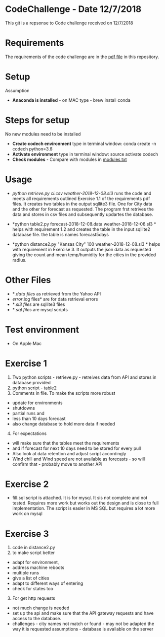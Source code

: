 # CodeChallenge - Date 12/7/2018
This git is a repsonse to Code challenge received on 12/7/2018

# Requirements
The requirements of the code challenge are in the [pdf file](https://github.com/Ever-Flows/CodeChallenge/blob/master/Automation%20Code%20Challenge%20ver%205%5B2%5D.pdf) in this repository. 

# Setup
Assumption 
* **Anaconda is installed** - on MAC type - brew install conda

# Steps for setup
No new modules need to be installed
* **Create codech environment** type in terminal window: conda create -n codech python=3.6
* **Activate environment** type in terminal window: source activate codech
* **Check modules** - Compare with modules in [modules.txt](https://github.com/Ever-Flows/CodeChallenge/blob/master/modules.txt)

# Usage
* *python retrieve.py ci.csv weather-2018-12-08.sl3* runs the code and meets all requirements outlined Exercise 1.1 of  the requirements pdf files. It creates two tables in the output sqllite3 file. One for City data and the other for forecast as requested. The program frst retrives the data and stores in csv files and subsequently updartes the database.

* *python table2.py forecast-2018-12-08.data weather-2018-12-08.sl3 * helps with requirement 1.2 and creates the table in the input sqllite2 database file. the table is names forecast5days

* *python distance2.py "Kansas City" 100 weather-2018-12-08.sl3 * helps with requirement in Exercise 3. It outputs the json data as requested giving the count and mean temp/humidity for the cities in the provided radius.



# Other Files
* **.data files* as retrieved from the Yahoo API
* *error*.log files* are for data retrieval errors
* **.sl3 files* are sqllite3 files
* **.sql files* are mysql scripts

# Test environment
* On Apple Mac

# Exercise 1

1. Two python scripts - retrieve.py - retreives data from API and stores in database provided 
2. python script - table2
3. Comments in file. To make the scripts more robust
*  update for environments
* shutdowns
* partial runs and 
* less than 10 days forecast
* also change database to hold more data if needed
4. For expectations 
* will make sure that the tables meet the requirements 
* and if forecast for next 10 days need to be stored for every pull
* Also look at data retention and adjust script accordingly
* Wind chill and Wind speed are not available as forecasts - so will confirm that - probably move to another API


# Exercise 2
* fill.sql script is attached. It is for mysql. It sis not complete and not tested. Requires more work but works out the design and is close to full implementation. The script is easier in MS SQL but requires a lot more work on mysql




# Exercise 3

1. code in distance2.py
2. to make script better
* adapt for environment, 
* address machine reboots
* multiple runs
* give a list of cities
* adapt to different ways of entering
* check for states too
3. For get http requests 
* not much change is needed 
* set up the api and make sure that the API gateway requests and have access to the database. 
* challenges - city names not match or found - may not be adapted the way it is requested
   assumptions - database is available on the server







